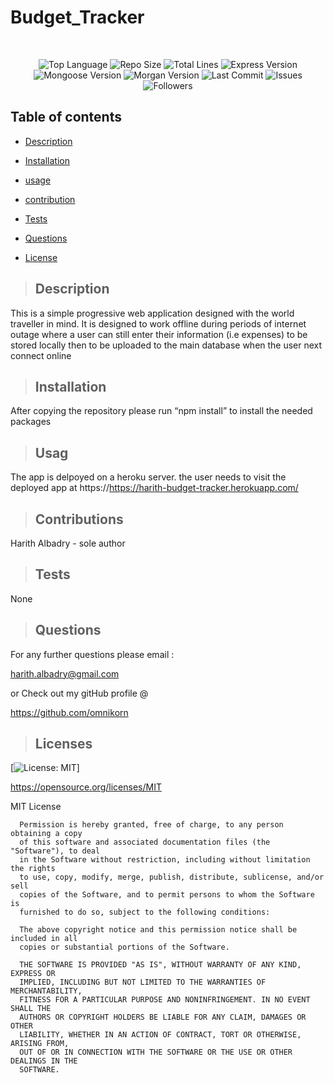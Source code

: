 # Budget_Tracker

</br>
<p align="center">
    <img src="https://img.shields.io/github/languages/top/omnikorn/budget_tracker?style=for-the-badge" alt="Top Language" />
    <img src="https://img.shields.io/github/repo-size/omnikorn/budget_tracker?style=for-the-badge" alt="Repo Size" />   
    <img src="https://img.shields.io/tokei/lines/github/omnikorn/budget_tracker?style=for-the-badge" alt="Total Lines" />
    <img src="https://img.shields.io/github/package-json/dependency-version/omnikorn/budget_tracker/express?style=for-the-badge" alt="Express Version" />
    <img src="https://img.shields.io/github/package-json/dependency-version/omnikorn/budget_tracker/mongoose?style=for-the-badge" alt="Mongoose Version" />
    <img src="https://img.shields.io/github/package-json/dependency-version/omnikorn/budget_tracker/morgan?style=for-the-badge" alt="Morgan Version" />
    <img src="https://img.shields.io/github/last-commit/omnikorn/budget_tracker?style=for-the-badge" alt="Last Commit" />  
    <img src="https://img.shields.io/github/issues/omnikorn/budget_tracker?style=for-the-badge" alt="Issues" />  
    <img src="https://img.shields.io/github/followers/omnikorn?style=social" alt="Followers" />  
</p>


## Table of contents

  
* [Description](#description)

  
* [Installation](#installation)
  
* [usage](#usage)
  
* [contribution](#contribution)
  
* [Tests](#tests)
  
* [Questions](#questions)
  
* [License](#license)

>## Description
  
This is a simple progressive web application designed with the world traveller in mind. It is designed to work offline during periods of internet outage where a user can still enter their information (i.e expenses) to be stored locally then to be uploaded to the main database when the user next connect online   

  



  
>## Installation 

 After copying the repository please run “npm install” to install the needed packages


>## Usag 

  The app is delpoyed on a heroku server. the user needs to visit the deployed app at https://https://harith-budget-tracker.herokuapp.com/


>## Contributions 

  Harith Albadry - sole author


>## Tests 

  None


>## Questions 

For any further questions please email :

harith.albadry@gmail.com

or Check out my gitHub profile @

https://github.com/omnikorn

>## Licenses 

  

  [![License: MIT](https://img.shields.io/badge/License-MIT-yellow.svg)]

  https://opensource.org/licenses/MIT

  MIT License

      
      
      Permission is hereby granted, free of charge, to any person obtaining a copy
      of this software and associated documentation files (the "Software"), to deal
      in the Software without restriction, including without limitation the rights
      to use, copy, modify, merge, publish, distribute, sublicense, and/or sell
      copies of the Software, and to permit persons to whom the Software is
      furnished to do so, subject to the following conditions:
      
      The above copyright notice and this permission notice shall be included in all
      copies or substantial portions of the Software.
      
      THE SOFTWARE IS PROVIDED "AS IS", WITHOUT WARRANTY OF ANY KIND, EXPRESS OR
      IMPLIED, INCLUDING BUT NOT LIMITED TO THE WARRANTIES OF MERCHANTABILITY,
      FITNESS FOR A PARTICULAR PURPOSE AND NONINFRINGEMENT. IN NO EVENT SHALL THE
      AUTHORS OR COPYRIGHT HOLDERS BE LIABLE FOR ANY CLAIM, DAMAGES OR OTHER
      LIABILITY, WHETHER IN AN ACTION OF CONTRACT, TORT OR OTHERWISE, ARISING FROM,
      OUT OF OR IN CONNECTION WITH THE SOFTWARE OR THE USE OR OTHER DEALINGS IN THE
      SOFTWARE.
  